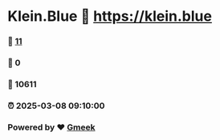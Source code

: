 # Klein.Blue :link: https://klein.blue 
### :page_facing_up: [11](https://klein.blue/tag.html) 
### :speech_balloon: 0 
### :hibiscus: 10611 
### :alarm_clock: 2025-03-08 09:10:00 
### Powered by :heart: [Gmeek](https://github.com/Meekdai/Gmeek)
